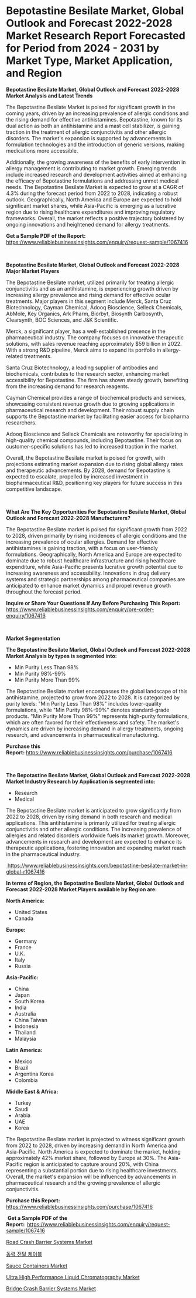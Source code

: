 <p><h1>Bepotastine Besilate Market, Global Outlook and Forecast 2022-2028 Market Research Report Forecasted for Period from 2024 -  2031 by Market Type, Market Application, and Region</h1></p><p><strong>Bepotastine Besilate Market, Global Outlook and Forecast 2022-2028 Market Analysis and Latest Trends</strong></p>
<p><p>The Bepotastine Besilate Market is poised for significant growth in the coming years, driven by an increasing prevalence of allergic conditions and the rising demand for effective antihistamines. Bepotastine, known for its dual action as both an antihistamine and a mast cell stabilizer, is gaining traction in the treatment of allergic conjunctivitis and other allergic disorders. The market's expansion is supported by advancements in formulation technologies and the introduction of generic versions, making medications more accessible. </p><p>Additionally, the growing awareness of the benefits of early intervention in allergy management is contributing to market growth. Emerging trends include increased research and development activities aimed at enhancing the efficacy of Bepotastine formulations and addressing unmet medical needs. The Bepotastine Besilate Market is expected to grow at a CAGR of 4.3% during the forecast period from 2022 to 2028, indicating a robust outlook. Geographically, North America and Europe are expected to hold significant market shares, while Asia-Pacific is emerging as a lucrative region due to rising healthcare expenditures and improving regulatory frameworks. Overall, the market reflects a positive trajectory bolstered by ongoing innovations and heightened demand for allergy treatments.</p></p>
<p><strong>Get a Sample PDF of the Report:&nbsp;</strong> <a href="https://www.reliablebusinessinsights.com/enquiry/request-sample/1067416">https://www.reliablebusinessinsights.com/enquiry/request-sample/1067416</a></p>
<p>&nbsp;</p>
<p><strong>Bepotastine Besilate Market, Global Outlook and Forecast 2022-2028 Major Market Players</strong></p>
<p><p>The Bepotastine Besilate market, utilized primarily for treating allergic conjunctivitis and as an antihistamine, is experiencing growth driven by increasing allergy prevalence and rising demand for effective ocular treatments. Major players in this segment include Merck, Santa Cruz Biotechnology, Cayman Chemical, Adooq Bioscience, Selleck Chemicals, AbMole, Key Organics, Ark Pharm, Biorbyt, Biosynth Carbosynth, Clearsynth, BOC Sciences, and J&K Scientific.</p><p>Merck, a significant player, has a well-established presence in the pharmaceutical industry. The company focuses on innovative therapeutic solutions, with sales revenue reaching approximately $59 billion in 2022. With a strong R&D pipeline, Merck aims to expand its portfolio in allergy-related treatments.</p><p>Santa Cruz Biotechnology, a leading supplier of antibodies and biochemicals, contributes to the research sector, enhancing market accessibility for Bepotastine. The firm has shown steady growth, benefiting from the increasing demand for research reagents.</p><p>Cayman Chemical provides a range of biochemical products and services, showcasing consistent revenue growth due to growing applications in pharmaceutical research and development. Their robust supply chain supports the Bepotastine market by facilitating easier access for biopharma researchers.</p><p>Adooq Bioscience and Selleck Chemicals are noteworthy for specializing in high-quality chemical compounds, including Bepotastine. Their focus on customer-specific solutions has led to increased traction in the market.</p><p>Overall, the Bepotastine Besilate market is poised for growth, with projections estimating market expansion due to rising global allergy rates and therapeutic advancements. By 2028, demand for Bepotastine is expected to escalate, propelled by increased investment in biopharmaceutical R&D, positioning key players for future success in this competitive landscape.</p></p>
<p>&nbsp;</p>
<p><strong>What Are The Key Opportunities For Bepotastine Besilate Market, Global Outlook and Forecast 2022-2028 Manufacturers?</strong></p>
<p><p>The Bepotastine Besilate market is poised for significant growth from 2022 to 2028, driven primarily by rising incidences of allergic conditions and the increasing prevalence of ocular allergies. Demand for effective antihistamines is gaining traction, with a focus on user-friendly formulations. Geographically, North America and Europe are expected to dominate due to robust healthcare infrastructure and rising healthcare expenditure, while Asia-Pacific presents lucrative growth potential due to increasing awareness and accessibility. Innovations in drug delivery systems and strategic partnerships among pharmaceutical companies are anticipated to enhance market dynamics and propel revenue growth throughout the forecast period.</p></p>
<p><strong>Inquire or Share Your Questions If Any Before Purchasing This Report:</strong> <a href="https://www.reliablebusinessinsights.com/enquiry/pre-order-enquiry/1067416">https://www.reliablebusinessinsights.com/enquiry/pre-order-enquiry/1067416</a></p>
<p>&nbsp;</p>
<p><strong>Market Segmentation</strong></p>
<p><strong>The Bepotastine Besilate Market, Global Outlook and Forecast 2022-2028 Market Analysis by types is segmented into:</strong></p>
<p><ul><li>Min Purity Less Than 98%</li><li>Min Purity 98%-99%</li><li>Min Purity More Than 99%</li></ul></p>
<p><p>The Bepotastine Besilate market encompasses the global landscape of this antihistamine, projected to grow from 2022 to 2028. It is categorized by purity levels: "Min Purity Less Than 98%" includes lower-quality formulations, while "Min Purity 98%-99%" denotes standard-grade products. "Min Purity More Than 99%" represents high-purity formulations, which are often favored for their effectiveness and safety. The market's dynamics are driven by increasing demand in allergy treatments, ongoing research, and advancements in pharmaceutical manufacturing.</p></p>
<p><strong>Purchase this Report:&nbsp;</strong><a href="https://www.reliablebusinessinsights.com/purchase/1067416">https://www.reliablebusinessinsights.com/purchase/1067416</a></p>
<p>&nbsp;</p>
<p><strong>The Bepotastine Besilate Market, Global Outlook and Forecast 2022-2028 Market Industry Research by Application is segmented into:</strong></p>
<p><ul><li>Research</li><li>Medical</li></ul></p>
<p><p>The Bepotastine Besilate market is anticipated to grow significantly from 2022 to 2028, driven by rising demand in both research and medical applications. This antihistamine is primarily utilized for treating allergic conjunctivitis and other allergic conditions. The increasing prevalence of allergies and related disorders worldwide fuels its market growth. Moreover, advancements in research and development are expected to enhance its therapeutic applications, fostering innovation and expanding market reach in the pharmaceutical industry.</p></p>
<p><a href="https://www.reliablebusinessinsights.com/bepotastine-besilate-market-in-global-r1067416">&nbsp;https://www.reliablebusinessinsights.com/bepotastine-besilate-market-in-global-r1067416</a></p>
<p><strong>In terms of Region, the Bepotastine Besilate Market, Global Outlook and Forecast 2022-2028 Market Players available by Region are:</strong></p>
<p>
    <p> <strong> North America: </strong>
        <ul>
            <li>United States</li>
            <li>Canada</li>
        </ul>
        </p> 
    <p> <strong> Europe: </strong>
        <ul>
            <li>Germany</li>
            <li>France</li>
            <li>U.K.</li>
            <li>Italy</li>
            <li>Russia</li>
        </ul>
        </p> 
    <p> <strong> Asia-Pacific: </strong>
        <ul>
            <li>China</li>
            <li>Japan</li>
            <li>South Korea</li>
            <li>India</li>
            <li>Australia</li>
            <li>China Taiwan</li>
            <li>Indonesia</li>
            <li>Thailand</li>
            <li>Malaysia</li>
        </ul>
        </p> 
    <p> <strong> Latin America: </strong>
        <ul>
            <li>Mexico</li>
            <li>Brazil</li>
            <li>Argentina Korea</li>
            <li>Colombia</li>
        </ul>
        </p> 
    <p> <strong> Middle East & Africa: </strong>
        <ul>
            <li>Turkey</li>
            <li>Saudi</li>
            <li>Arabia</li>
            <li>UAE</li>
            <li>Korea</li>
        </ul>
    </p>
    </p>
<p><p>The Bepotastine Besilate market is projected to witness significant growth from 2022 to 2028, driven by increasing demand in North America and Asia-Pacific. North America is expected to dominate the market, holding approximately 42% market share, followed by Europe at 30%. The Asia-Pacific region is anticipated to capture around 20%, with China representing a substantial portion due to rising healthcare investments. Overall, the market's expansion will be influenced by advancements in pharmaceutical research and the growing prevalence of allergic conjunctivitis.</p></p>
<p><strong>Purchase this Report: </strong><a href="https://www.reliablebusinessinsights.com/purchase/1067416">https://www.reliablebusinessinsights.com/purchase/1067416</a></p>
<p>&nbsp;<strong>Get a Sample PDF of the Report:&nbsp;&nbsp;</strong><a href="https://www.reliablebusinessinsights.com/enquiry/request-sample/1067416">https://www.reliablebusinessinsights.com/enquiry/request-sample/1067416</a></p>
<p><strong></strong></p>
<p><p><a href="https://issuu.com/reportprime-2/docs/road-crash-barrier-systems-market-s_81afe44cf99b37">Road Crash Barrier Systems Market</a></p><p><a href="https://medium.com/@brendanmata77/%EC%84%B8%EA%B3%84-%EC%8B%9C%EC%9E%A5-%EB%8F%99%ED%96%A5-2024%EB%85%84%EB%B6%80%ED%84%B0-2031%EB%85%84%EA%B9%8C%EC%A7%80%EC%9D%98-%EC%A0%84%EB%A0%A5-%EC%A0%84%EC%86%A1-%EC%BC%80%EC%9D%B4%EB%B8%94-%EC%8B%9C%EC%9E%A5-%EC%84%B1%EC%9E%A5-%EB%B6%84%EC%84%9D-%EB%B0%8F-%EC%A0%84%EB%A7%9D-3786ebe4f392">동력 전달 케이블</a></p><p><a href="https://medium.com/@luke.wilson7856/global-sauce-containers-industry-research-report-competitive-landscape-market-size-regional-7f1493131f92">Sauce Containers Market</a></p><p><a href="https://www.linkedin.com/pulse/ultra-high-performance-liquid-chromatography-market-size-perge?trackingId=Q5Ax5iTtSM2zh1O2mKfc7A%3D%3D">Ultra High Performance Liquid Chromatography Market</a></p><p><a href="https://issuu.com/reportprime-2/docs/bridge-crash-barrier-systems-market_47d590ce340aa3">Bridge Crash Barrier Systems Market</a></p></p>